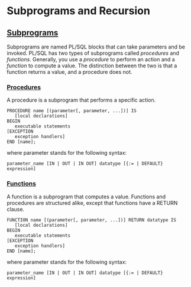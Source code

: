 # Subprograms and Recursion

## [Subprograms](https://docs.oracle.com/cd/A58617_01/server.804/a58236/07_subs.htm)
Subprograms are named PL/SQL blocks that can take parameters and be invoked. PL/SQL has two types of subprograms called *procedures* and *functions*. Generally, you use a *procedure* to perform an action and a *function* to compute a value. The distinction between the two is that a function returns a value, and a procedure does not.

### [**Procedures**](https://docs.oracle.com/cd/A58617_01/server.804/a58236/07_subs.htm#591)
A procedure is a subprogram that performs a specific action. 
```
PROCEDURE name [(parameter[, parameter, ...])] IS
   [local declarations]
BEGIN
   executable statements
[EXCEPTION
   exception handlers]
END [name];
 ```
where parameter stands for the following syntax:
```
parameter_name [IN | OUT | IN OUT] datatype [{:= | DEFAULT} expression]
```

###  [**Functions**](https://docs.oracle.com/cd/A58617_01/server.804/a58236/07_subs.htm#657)

A function is a subprogram that computes a value. Functions and procedures are structured alike, except that functions have a RETURN clause.

```
FUNCTION name [(parameter[, parameter, ...])] RETURN datatype IS
   [local declarations]
BEGIN
   executable statements
[EXCEPTION
   exception handlers]
END [name];
```
where parameter stands for the following syntax:
```
parameter_name [IN | OUT | IN OUT] datatype [{:= | DEFAULT} expression]
```